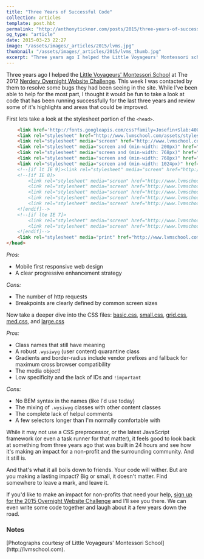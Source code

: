 ```yaml
---
title: "Three Years of Successful Code"
collection: articles
template: post.hbt
permalink: "http://anthonyticknor.com/posts/2015/three-years-of-successful-code/"
og_type: "article"
date: 2015-03-23 22:27
image: "/assets/images/_articles/2015/lvms.jpg"
thumbnail: "/assets/images/_articles/2015/lvms_thumb.jpg"
excerpt: "Three years ago I helped the Little Voyageurs' Montessori school at The Nerdery Overnight Website Challenge."
---
```


Three years ago I helped the [Little Voyageurs' Montessori School](http://lvmschool.com) at The 2012 [Nerdery Overnight Website Challenge](http://overnightwebsitechallenge.com/). This week I was contacted by them to resolve some bugs they had been seeing in the site. While I've been able to help for the most part, I thought it would be fun to take a look at code that has been running successfully for the last three years and review some of it's highlights and areas that could be improved.

First lets take a look at the stylesheet portion of the `<head>`. 

```html
    <link href='http://fonts.googleapis.com/css?family=Josefin+Slab:400,700|Lato:400,700,300' rel='stylesheet' type='text/css'>
    <link rel="stylesheet" href="http://www.lvmschool.com/assets/styles/reset.css" />
    <link rel="stylesheet" media="screen" href="http://www.lvmschool.com/assets/styles/basic.css" />
    <link rel="stylesheet" media="screen and (min-width: 200px)" href="http://www.lvmschool.com/assets/styles/small.css" />
    <link rel="stylesheet" media="screen and (min-width: 768px)" href="http://www.lvmschool.com/assets/styles/grid.css" />
    <link rel="stylesheet" media="screen and (min-width: 768px)" href="http://www.lvmschool.com/assets/styles/med.css" />
    <link rel="stylesheet" media="screen and (min-width: 1024px)" href="http://www.lvmschool.com/assets/styles/large.css" />
    <!--[if lt IE 9]><link rel="stylesheet" media="screen" href="http://www.lvmschool.com/assets/styles/ie9.css" /><![endif]-->
    <!--[if IE 8]>
        <link rel="stylesheet" media="screen" href="http://www.lvmschool.com/assets/styles/small.css" />
        <link rel="stylesheet" media="screen" href="http://www.lvmschool.com/assets/styles/grid.css" />
        <link rel="stylesheet" media="screen" href="http://www.lvmschool.com/assets/styles/med.css" />
        <link rel="stylesheet" media="screen" href="http://www.lvmschool.com/assets/styles/large.css" />
        <link rel="stylesheet" media="screen" href="http://www.lvmschool.com/assets/styles/ie8.css" />
    <![endif]-->
    <!--[if lte IE 7]>
        <link rel="stylesheet" media="screen" href="http://www.lvmschool.com/assets/styles/small.css" />
        <link rel="stylesheet" media="screen" href="http://www.lvmschool.com/assets/styles/ie7.css" />
    <![endif]-->
    <link rel="stylesheet" media="print" href="http://www.lvmschool.com/assets/styles/print.css" />
</head>
```

*Pros:*

* Mobile first responsive web design
* A clear progressive enhancement strategy

*Cons:*

* The number of http requests
* Breakpoints are clearly defined by common screen sizes

Now take a deeper dive into the CSS files: [basic.css](http://www.lvmschool.com/assets/styles/basic.css), [small.css](http://www.lvmschool.com/assets/styles/small.css), [grid.css](http://www.lvmschool.com/assets/styles/grid.css), [med.css](http://www.lvmschool.com/assets/styles/med.css), and [large.css](http://www.lvmschool.com/assets/styles/large.css)

*Pros:*

* Class names that still have meaning
* A robust `.wysiwyg` (user content) quarantine class
* Gradients and border-radius include vendor prefixes and fallback for maximum cross browser compatibility
* The media object! 
* Low specificity and the lack of IDs and `!important`

*Cons:*

* No BEM syntax in the names (like I'd use today)
* The mixing of `.wysiwyg` classes with other content classes
* The complete lack of helpul comments
* A few selectors longer than I'm normally comfortable with

While it may not use a CSS preprocessor, or the latest JavaScript framework (or even a task runner for that matter), it feels good to look back at something from three years ago that was built in 24 hours and see how it's making an impact for a non-profit and the surrounding community. And it still is. 

And that's what it all boils down to friends. Your code will wither. But are you making a lasting impact? Big or small, it doesn't matter. Find somewhere to leave a mark, and leave it.

If you'd like to make an impact for non-profits that need your help, [sign up for the 2015 Overnight Website Challenge](http://overnightwebsitechallenge.com/) and I'll see you there. We can even write some code together and laugh about it a few years down the road.

### Notes

<div class="attribution">
[Photographs courtesy of Little Voyageurs' Montessori School](http://lvmschool.com). 
</div>